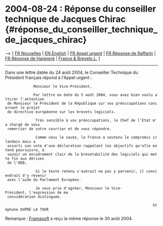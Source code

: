 # 2004-08-24 : Réponse du conseiller technique de Jacques Chirac {#réponse_du_conseiller_technique_de_jacques_chirac}

\--\> \[ [ FR Nouvelles](SwpatcninoFr "wikilink") \| [ EN
English](Chirac040824En "wikilink") \| [ FR Appel
urgent](LtrCons0406Fr "wikilink") \| [ FR Réponse de
Raffarin](Raffarin040901Fr "wikilink") \| [ FR Réponse de
Haigneré](Haignere040928Fr "wikilink") \| [ France & Brevets
L.](SwpatfrFr "wikilink") \]

------------------------------------------------------------------------

Dans une lettre datée du 24 août 2004, le Conseiller Technique du
Président français répond à l\'Appel urgent :

`             Monsieur le Vice-Président,`

`             Par lettre en date du 5 août 2004, vous avez bien voulu attirer l'attention`\
` de Monsieur le Président de la République sur vos préoccupations concernant le projet`\
` de directive européenne sur les brevets logiciels.`

`              Très sensible à vos préoccupations, le Chef de l'Etat m'a chargé de vous`\
` remercier de votre courrier et de vous répondre.`

`              Comme vous le savez, la France a soutenu le compromis irlandais mais a`\
` assorti son vote d'une déclaration rappelant les objectifs qu'elle entend poursuivre, à`\
` savoir un encadrement clair de la brevetabilité des logiciels qui mette fin aux dérives`\
` de l'OEB.`

`              Si le texte retenu s'avérait ne pas y parvenir, il conviendrait d'y revenir`\
` avec l'aide du Parlement Européen.`

`              Je vous prie d'agréer, Monsieur le Vice-Président, l'expression de ma`\
` considération distinguée.`

`                                                                    Stéphane DUPRÉ LA TOUR`

Remarque : [Framasoft](http://www.framasoft.net/ "wikilink") a reçu la
même réponse le 30 août 2004.
